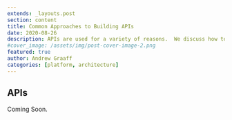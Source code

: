 ```yaml
---
extends: _layouts.post
section: content
title: Common Approaches to Building APIs
date: 2020-08-26
description: APIs are used for a variety of reasons.  We discuss how to think about the various approaches
#cover_image: /assets/img/post-cover-image-2.png
featured: true
author: Andrew Graaff
categories: [platform, architecture]
---
```



## APIs

Coming Soon.